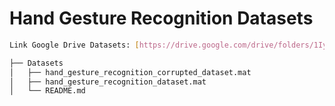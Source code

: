# Hand Gesture Recognition Datasets

```bash
Link Google Drive Datasets: [https://drive.google.com/drive/folders/1IyUM7Pd4lgo2Zb2aSyTBuXb4_vyg60tc?usp=drive_link]()

├── Datasets
│   ├── hand_gesture_recognition_corrupted_dataset.mat
│   ├── hand_gesture_recognition_dataset.mat
│   └── README.md
```

